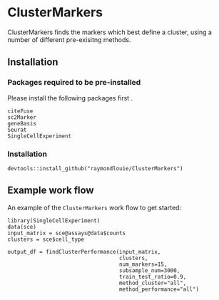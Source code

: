 # ClusterMarkers
 
ClusterMarkers finds the markers which best define a cluster, using a number of different pre-exisitng methods.

## Installation

### Packages required to be pre-installed

Please install the following packages first .

```
citeFuse
sc2Marker
geneBasis
Seurat
SingleCellExperiment
```

### Installation

```
devtools::install_github("raymondlouie/ClusterMarkers") 
```

## Example work flow
An example of the `ClusterMarkers` work flow to get started:

```{r}
library(SingleCellExperiment)
data(sce)
input_matrix = sce@assays@data$counts
clusters = sce$cell_type

output_df = findClusterPerformance(input_matrix,
                                   clusters,
                                   num_markers=15,
                                   subsample_num=3000,
                                   train_test_ratio=0.9,
                                   method_cluster="all",
                                   method_performance="all") 
```


